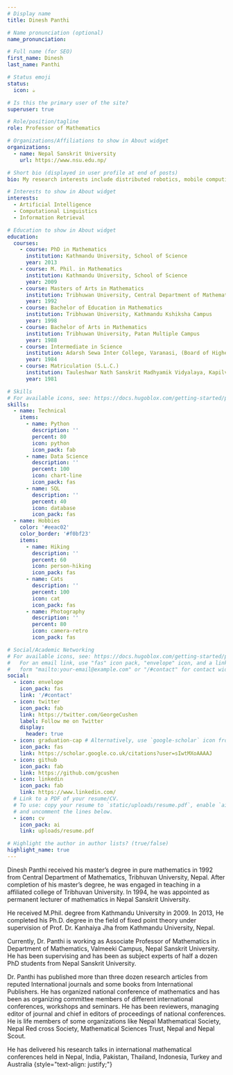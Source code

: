 ```yaml
---
# Display name
title: Dinesh Panthi

# Name pronunciation (optional)
name_pronunciation:

# Full name (for SEO)
first_name: Dinesh
last_name: Panthi

# Status emoji
status:
  icon: ☕️

# Is this the primary user of the site?
superuser: true

# Role/position/tagline
role: Professor of Mathematics

# Organizations/Affiliations to show in About widget
organizations:
  - name: Nepal Sanskrit University
    url: https://www.nsu.edu.np/

# Short bio (displayed in user profile at end of posts)
bio: My research interests include distributed robotics, mobile computing and programmable matter.

# Interests to show in About widget
interests:
  - Artificial Intelligence
  - Computational Linguistics
  - Information Retrieval

# Education to show in About widget
education:
  courses:
    - course: PhD in Mathematics
      institution: Kathmandu University, School of Science
      year: 2013
    - course: M. Phil. in Mathematics
      institution: Kathmandu University, School of Science
      year: 2009
    - course: Masters of Arts in Mathematics
      institution: Tribhuwan University, Central Department of Mathematics
      year: 1992
    - course: Bachelor of Education in Mathematics
      institution: Tribhuwan University, Kathmandu Kshiksha Campus      
      year: 1998
    - course: Bachelor of Arts in Mathematics
      institution: Tribhuwan University, Patan Multiple Campus
      year: 1988
    - course: Intermediate in Science
      institution: Adarsh Sewa Inter College, Varanasi, (Board of Higher Secondary and Intermediate Education Illahabad, U.P.) India
      year: 1984
    - course: Matriculation (S.L.C.)
      institution: Tauleshwar Nath Sanskrit Madhyamik Vidyalaya, Kapilvastu, Taulihawa
      year: 1981	  

# Skills
# For available icons, see: https://docs.hugoblox.com/getting-started/page-builder/#icons
skills:
  - name: Technical
    items:
      - name: Python
        description: ''
        percent: 80
        icon: python
        icon_pack: fab
      - name: Data Science
        description: ''
        percent: 100
        icon: chart-line
        icon_pack: fas
      - name: SQL
        description: ''
        percent: 40
        icon: database
        icon_pack: fas
  - name: Hobbies
    color: '#eeac02'
    color_border: '#f0bf23'
    items:
      - name: Hiking
        description: ''
        percent: 60
        icon: person-hiking
        icon_pack: fas
      - name: Cats
        description: ''
        percent: 100
        icon: cat
        icon_pack: fas
      - name: Photography
        description: ''
        percent: 80
        icon: camera-retro
        icon_pack: fas

# Social/Academic Networking
# For available icons, see: https://docs.hugoblox.com/getting-started/page-builder/#icons
#   For an email link, use "fas" icon pack, "envelope" icon, and a link in the
#   form "mailto:your-email@example.com" or "/#contact" for contact widget.
social:
  - icon: envelope
    icon_pack: fas
    link: '/#contact'
  - icon: twitter
    icon_pack: fab
    link: https://twitter.com/GeorgeCushen
    label: Follow me on Twitter
    display:
      header: true
  - icon: graduation-cap # Alternatively, use `google-scholar` icon from `ai` icon pack
    icon_pack: fas
    link: https://scholar.google.co.uk/citations?user=sIwtMXoAAAAJ
  - icon: github
    icon_pack: fab
    link: https://github.com/gcushen
  - icon: linkedin
    icon_pack: fab
    link: https://www.linkedin.com/
  # Link to a PDF of your resume/CV.
  # To use: copy your resume to `static/uploads/resume.pdf`, enable `ai` icons in `params.yaml`,
  # and uncomment the lines below.
  - icon: cv
    icon_pack: ai
    link: uploads/resume.pdf

# Highlight the author in author lists? (true/false)
highlight_name: true
---
```


Dinesh Panthi received his master’s degree in pure mathematics in 1992 from Central Department of Mathematics, Tribhuvan University, Nepal.  After completion of his master’s degree, he was engaged in teaching in a affiliated college of Tribhuvan University. In 1994, he was appointed as permanent lecturer of mathematics in Nepal Sanskrit University.

He received M.Phil. degree from Kathmandu University in 2009.  In 2013, He completed his Ph.D. degree in the field of fixed point theory under supervision of Prof. Dr. Kanhaiya Jha from Kathmandu University, Nepal.

Currently, Dr. Panthi is working as Associate Professor of Mathematics in Department of Mathematics, Valmeeki Campus, Nepal Sanskrit University. He has been supervising and has been as subject experts of half a dozen PhD students from Nepal Sanskrit University.

Dr. Panthi has published more than three dozen research articles from reputed International journals and some books from International Publishers.  He has organized  national conference of mathematics and has been as organizing committee members of different international conferences, workshops and seminars. He has been reviewers, managing editor of journal and  chief in editors of  proceedings of national conferences. He is life members of  some organizations like Nepal Mathematical Society, Nepal Red cross Society, Mathematical Sciences Trust, Nepal and Nepal Scout.

He has delivered his research talks in international mathematical conferences held in Nepal, India, Pakistan, Thailand, Indonesia, Turkey and Australia
{style="text-align: justify;"}
